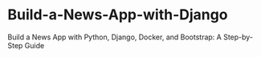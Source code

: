 # Build-a-News-App-with-Django
Build a News App with Python, Django, Docker, and Bootstrap: A Step-by-Step Guide

